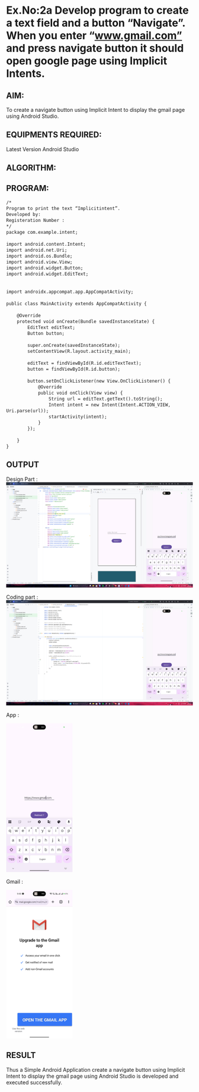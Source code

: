 # Ex.No:2a Develop program to create a text field and a button “Navigate”. When you enter “www.gmail.com” and press navigate button it should open google page using Implicit Intents.


## AIM:

To create a navigate button using Implicit Intent to display the gmail page using Android Studio.

## EQUIPMENTS REQUIRED:

Latest Version Android Studio

## ALGORITHM:



## PROGRAM:

```
/*
Program to print the text “Implicitintent”.
Developed by:
Registeration Number :
*/
package com.example.intent;

import android.content.Intent;
import android.net.Uri;
import android.os.Bundle;
import android.view.View;
import android.widget.Button;
import android.widget.EditText;


import androidx.appcompat.app.AppCompatActivity;

public class MainActivity extends AppCompatActivity {

    @Override
    protected void onCreate(Bundle savedInstanceState) {
        EditText editText;
        Button button;

        super.onCreate(savedInstanceState);
        setContentView(R.layout.activity_main);

        editText = findViewById(R.id.editTextText);
        button = findViewById(R.id.button);

        button.setOnClickListener(new View.OnClickListener() {
            @Override
            public void onClick(View view) {
                String url = editText.getText().toString();
                Intent intent = new Intent(Intent.ACTION_VIEW, Uri.parse(url));
                startActivity(intent);
            }
        });

    }
}
```

## OUTPUT
Design Part : 
![alt text](<imgs/Screenshot 2025-09-21 094430.png>)

Coding part :
![alt text](<imgs/Screenshot 2025-09-21 094444.png>)

App : 

<img src="./imgs/Screenshot_2025-09-21-09-46-45-52_0a333126add21790a41497bfaa361d54.jpg" height=400>

Gmail : 

<img src="./imgs/Screenshot_2025-09-21-09-46-55-00_40deb401b9ffe8e1df2f1cc5ba480b12.jpg" height=400>

## RESULT
Thus a Simple Android Application create a navigate button using Implicit Intent to display the gmail page using Android Studio is developed and executed successfully.


